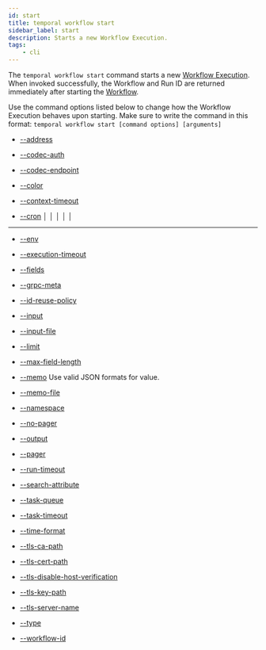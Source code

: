 ```yaml
---
id: start
title: temporal workflow start
sidebar_label: start
description: Starts a new Workflow Execution.
tags:
	- cli
---
```


The `temporal workflow start` command starts a new [Workflow Execution](/concepts/what-is-a-workflow-execution).
When invoked successfully, the Workflow and Run ID are returned immediately after starting the [Workflow](/concepts/what-is-a-workflow).

Use the command options listed below to change how the Workflow Execution behaves upon starting.
Make sure to write the command in this format:
`temporal workflow start [command options] [arguments]`

- [--address](/cli/cmd-options/address)

- [--codec-auth](/cli/cmd-options/codec-auth)

- [--codec-endpoint](/cli/cmd-options/codec-endpoint)

- [--color](/cli/cmd-options/color)

- [--context-timeout](/cli/cmd-options/context-timeout)

- [--cron](/cli/cmd-options/cron)
  │ │ │ │ │

---

- [--env](/cli/cmd-options/env)

- [--execution-timeout](/cli/cmd-options/execution-timeout)

- [--fields](/cli/cmd-options/fields)

- [--grpc-meta](/cli/cmd-options/grpc-meta)

- [--id-reuse-policy](/cli/cmd-options/id-reuse-policy)

- [--input](/cli/cmd-options/input)

- [--input-file](/cli/cmd-options/input-file)

- [--limit](/cli/cmd-options/limit)

- [--max-field-length](/cli/cmd-options/max-field-length)

- [--memo](/cli/cmd-options/memo)
  Use valid JSON formats for value.

- [--memo-file](/cli/cmd-options/memo-file)

- [--namespace](/cli/cmd-options/namespace)

- [--no-pager](/cli/cmd-options/no-pager)

- [--output](/cli/cmd-options/output)

- [--pager](/cli/cmd-options/pager)

- [--run-timeout](/cli/cmd-options/run-timeout)

- [--search-attribute](/cli/cmd-options/search-attribute)

- [--task-queue](/cli/cmd-options/task-queue)

- [--task-timeout](/cli/cmd-options/task-timeout)

- [--time-format](/cli/cmd-options/time-format)

- [--tls-ca-path](/cli/cmd-options/tls-ca-path)

- [--tls-cert-path](/cli/cmd-options/tls-cert-path)

- [--tls-disable-host-verification](/cli/cmd-options/tls-disable-host-verification)

- [--tls-key-path](/cli/cmd-options/tls-key-path)

- [--tls-server-name](/cli/cmd-options/tls-server-name)

- [--type](/cli/cmd-options/type)

- [--workflow-id](/cli/cmd-options/workflow-id)
